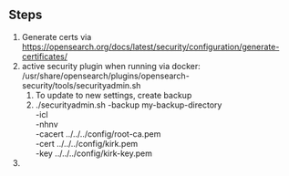 ## Steps
1. Generate certs via https://opensearch.org/docs/latest/security/configuration/generate-certificates/
2. active security plugin when running via docker: /usr/share/opensearch/plugins/opensearch-security/tools/securityadmin.sh
   1. To update to new settings, create backup
   2. ./securityadmin.sh -backup my-backup-directory \
  -icl \
  -nhnv \
  -cacert ../../../config/root-ca.pem \
  -cert ../../../config/kirk.pem \
  -key ../../../config/kirk-key.pem
3. 
